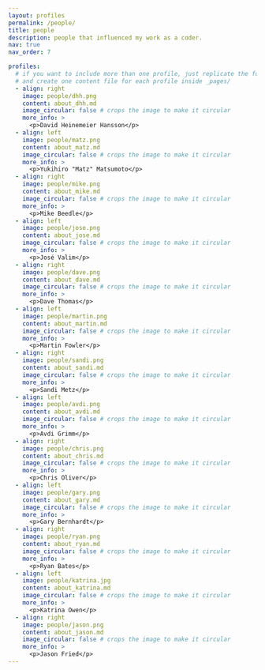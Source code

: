 ```yaml
---
layout: profiles
permalink: /people/
title: people
description: people that influenced my work as a coder.
nav: true
nav_order: 7

profiles:
  # if you want to include more than one profile, just replicate the following block
  # and create one content file for each profile inside _pages/
  - align: right
    image: people/dhh.png
    content: about_dhh.md
    image_circular: false # crops the image to make it circular
    more_info: >
      <p>David Heinemeier Hansson</p>
  - align: left
    image: people/matz.png
    content: about_matz.md
    image_circular: false # crops the image to make it circular
    more_info: >
      <p>Yukihiro "Matz" Matsumoto</p>
  - align: right
    image: people/mike.png
    content: about_mike.md
    image_circular: false # crops the image to make it circular
    more_info: >
      <p>Mike Beedle</p>
  - align: left
    image: people/jose.png
    content: about_jose.md
    image_circular: false # crops the image to make it circular
    more_info: >
      <p>José Valim</p>
  - align: right
    image: people/dave.png
    content: about_dave.md
    image_circular: false # crops the image to make it circular
    more_info: >
      <p>Dave Thomas</p>
  - align: left
    image: people/martin.png
    content: about_martin.md
    image_circular: false # crops the image to make it circular
    more_info: >
      <p>Martin Fowler</p>
  - align: right
    image: people/sandi.png
    content: about_sandi.md
    image_circular: false # crops the image to make it circular
    more_info: >
      <p>Sandi Metz</p>
  - align: left
    image: people/avdi.png
    content: about_avdi.md
    image_circular: false # crops the image to make it circular
    more_info: >
      <p>Avdi Grimm</p>
  - align: right
    image: people/chris.png
    content: about_chris.md
    image_circular: false # crops the image to make it circular
    more_info: >
      <p>Chris Oliver</p>
  - align: left
    image: people/gary.png
    content: about_gary.md
    image_circular: false # crops the image to make it circular
    more_info: >
      <p>Gary Bernhardt</p>
  - align: right
    image: people/ryan.png
    content: about_ryan.md
    image_circular: false # crops the image to make it circular
    more_info: >
      <p>Ryan Bates</p>
  - align: left
    image: people/katrina.jpg
    content: about_katrina.md
    image_circular: false # crops the image to make it circular
    more_info: >
      <p>Katrina Owen</p>
  - align: right
    image: people/jason.png
    content: about_jason.md
    image_circular: false # crops the image to make it circular
    more_info: >
      <p>Jason Fried</p>
---
```

